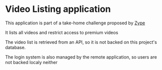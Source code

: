 # Video Listing application

This application is part of a take-home challenge proposed by [Zype](https://zype.com)

It lists all videos and restrict access to premium videos

The video list is retrieved from an API, so it is not backed on this project's database.

The login system is also managed by the remote application, so users are not backed localy neither
